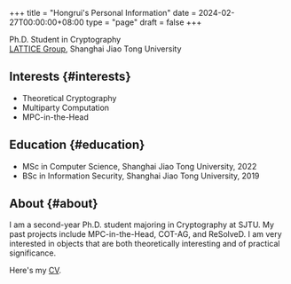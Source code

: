 +++
title = "Hongrui's Personal Information"
date = 2024-02-27T00:00:00+08:00
type = "page"
draft = false
+++

<span class="icons-item"> <a href="https://github.com/freemanrickcui" target="_blank"><i class="fab fa-github"></i></a></span>
<span class="icons-item"> <a href="https://www.stackoverflow.com/users/8865477/rick-freeman" target="_blank"><i class="fab fa-stack-overflow fa-1x"></i></a></span>
<span class="icons-item"> <a href="https://orcid.org/0000-0002-6203-413X" target="_blank"><i class="fab fa-orcid fa-1x"></i></a></span>
<span class="icons-item"> <a href="https://scholar.google.com/citations?user=bWNvN0UAAAAJ" target="_blank"><i class="fab fa-google fa-1x"></i></a></span>
<span class="icons-item"> <a href="mailto:freemanrickcui@outlook.com"><i class="fas fa-envelope fa-1x"></i></a></span>
<span class="icons-item"> <a href="/gpg_public_key.txt"><i class="fas fa-key fa-1x"></i></a></span>

Ph.D. Student in Cryptography<br />
[LATTICE Group](https://crypto.sjtu.edu.cn/), Shanghai Jiao Tong University


## Interests {#interests}

-   Theoretical Cryptography
-   Multiparty Computation
-   MPC-in-the-Head


## Education {#education}

-   MSc in Computer Science, Shanghai Jiao Tong University, 2022
-   BSc in Information Security, Shanghai Jiao Tong University, 2019


## About {#about}

I am a second-year Ph.D. student majoring in Cryptography at SJTU. My
past projects include MPC-in-the-Head, COT-AG, and ReSolveD. I am very
interested in objects that are both theoretically interesting and of
practical significance.

Here's my [CV](https://drive.google.com/file/d/1OHIk9vPJTBRZzkZG-7tLxBqRtchvo_nS/view?usp=share_link).
